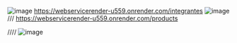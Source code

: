 ![image](https://github.com/AleXCS003/webServiceRender/assets/133398340/5fdb572e-241d-4fa7-8862-28a8aa1d424c)
https://webservicerender-u559.onrender.com/integrantes
![image](https://github.com/AleXCS003/webServiceRender/assets/133398340/ea7a7260-e930-4ef3-9bf1-30c575e5bc4a)
///
https://webservicerender-u559.onrender.com/products


////
![image](https://github.com/AleXCS003/webServiceRender/assets/133398340/cb887c6c-b350-4c6a-bb33-c175a3d0e137)

